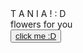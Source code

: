 <!DOCTYPE html>
<html lang="en">

<head>
  <meta charset="UTF-8">
  <meta http-equiv="X-UA-Compatible" content="IE=edge">
  <meta name="viewport" content="width=device-width, initial-scale=1.0">
  <link rel="stylesheet" href="css/style.css">
  <link rel="icon" href="img/flowers.png" type="image/x-icon">
  <title>Flowers</title>
</head>

<body>
  <div class="greetings">
    <!-- silahkan menambah kata sesuai keinginan dengan <span>text...</span -->
    <span>T</span>
    <span>A</span>
    <span>N</span>
    <span>I</span>
    <span>A</span>
    <span>!</span>
    <span>:</span>
    <span>D</span></span>
  </div>
  <div class="description">
    <span>flowers for you</span>


  </div>
  <div class="button">
    <button>
      <a href="flower.html">click me :D</a>
    </button>

  </div>
</body>

</html>